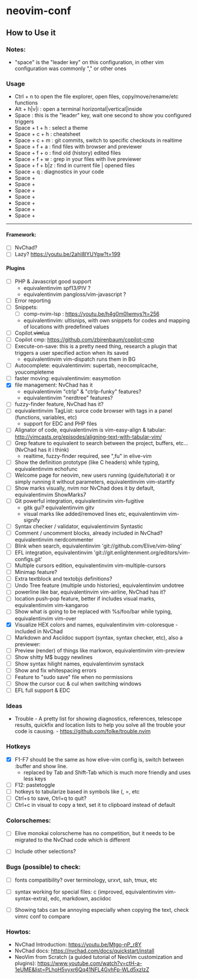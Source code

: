 # neovim-conf

## How to Use it
### Notes:
* "space" is the "leader key" on this configuration, in other vim configuration was commonly "," or other ones
 
### Usage
* Ctrl + n to open the file explorer, open files, copy/move/rename/etc functions
* Alt + h|v|i : open a terminal horizontal|vertical|inside
* Space : this is the "leader" key, wait one second to show you configured triggers
* Space + t + h : select a theme
* Space + c + h : cheatsheet
* Space + c + m : git commits, switch to specific checkouts in realtime
* Space + f + a : find files with browser and previewer
* Space + f + o : find old (history) edited files
* Space + f + w : grep in your files with live previewer
* Space + f + b|z : find in current file | opened files
* Space + q : diagnostics in your code
* Space + 
* Space + 
* Space + 
* Space + 
* Space + 
* Space + 
* Space + 


------



#### Framework:
- [ ] NvChad?
- [ ] Lazy? https://youtu.be/2ahI8lYUYgw?t=199

#### Plugins
- [ ] PHP & Javascript good support
    * equivalentinvim spf13/PIV ?
    * equivalentinvim pangloss/vim-javascript ?
- [ ] Error reporting
- [ ] Snippets:
   - [ ] comp-nvim-lsp : https://youtu.be/h4g0m0Iwmys?t=256
   - equivalentinvim: ultisnips, with own snippets for codes and mapping of locations with predefined values
- [ ] Copilot.~~vim~~lua
- [ ] Copilot cmp: https://github.com/zbirenbaum/copilot-cmp
- [ ] Execute-on-save: this is a pretty need thing, research a plugin that triggers a user specified action when its saved
    * equivalentinvim vim-dispatch runs them in BG
- [ ] Autocomplete: equivalentinvim: supertab, neocomplcache, youcompleteme
- [ ] faster moving: equivalentinvim: easymotion
- [X] file management: NvChad has it
    * equivalentinvim "ctrlp" & "ctrlp-funky" features?
    * equivalentinvim "nerdtree" features?
- [ ] fuzzy-finder feature, NvChad has it?
- [ ] equivalentinvim TagList: surce code browser with tags in a panel (functions, variables, etc)
    * support for EDC and PHP files
- [ ] Alignator of code, equivalentinvim is vim-easy-align & tabular: http://vimcasts.org/episodes/aligning-text-with-tabular-vim/
- [ ] Grep feature to equivalent to search between the project, buffers, etc... (NvChad has it i think)
    * realtime, fuzzy-finder required, see ",fu" in elive-vim
- [ ] Show the definition prototype (like C headers) while typing, equivalentinvim echofunc
- [ ] Welcome page for neovim, new users running (guide/tutorial) it or simply running it without parameters, equivalentinvim vim-startify
- [ ] Show marks visually, nvim nor NvChad does it by default, equivalentinvim ShowMarks7
- [ ] Git powerful integration, equivalentinvim vim-fugitive
    * gitk gui? equivalentinvim gitv
    * visual marks like added/removed lines etc, equivalentinvim vim-signify
- [ ] Syntax checker / validator, equivalentinvim Syntastic
- [ ] Comment / uncomment blocks, already included in NvChad? equivalentinvim nerdcommenter
- [ ] Blink when search, equivalentinvim 'git://github.com/Elive/vim-bling'
- [ ] EFL integration, equivalentinvim 'git://git.enlightenment.org/editors/vim-configs.git'
- [ ] Multiple cursors edition, equivalentinvim vim-multiple-cursors
- [ ] Minimap feature?
- [ ] Extra textblock and textobjs definitions?
- [ ] Undo Tree feature (multiple undo histories), equivalentinvim undotree
- [ ] powerline like bar, equivalentinvim vim-airline, NvChad has it?
- [ ] location push-pop feature, better if includes visual marks, equivalentinvim vim-kangaroo
- [ ] Show what is going to be replaced with %s/foo/bar while typing, equivalentinvim vim-over
- [X] Visualize HEX colors and names, equivalentinvim vim-coloresque - included in NvChad
- [ ] Markdown and Asciidoc support (syntax, syntax checker, etc), also a previewer:
- [ ] Preview (render) of things like markwon, equivalentinvim vim-preview
- [ ] Show shitty M$ buggy newlines
- [ ] Show syntax hilight names, equivalentinvim synstack
- [ ] Show and fix whitespacing errors
- [ ] Feature to "sudo save" file when no permissions
- [ ] Show the cursor cuc & cul when switching windows
- [ ] EFL full support & EDC

### Ideas
* Trouble - A pretty list for showing diagnostics, references, telescope results, quickfix and location lists to help you solve all the trouble your code is causing. - https://github.com/folke/trouble.nvim


### Hotkeys
- [X] F1-F7 should be the same as how elive-vim config is, switch between :buffer and show line.
    * replaced by Tab and Shift-Tab which is much more friendly and uses less keys
- [ ] F12: pastetoggle
- [ ] hotkeys to tabularize based in symbols like (, =, etc
- [ ] Ctrl+s to save, Ctrl+q to quit?
- [ ] Ctrl+c in visual to copy a text, set it to clipboard instead of default

### Colorschemes:
- [ ] Elive monokai colorscheme has no competition, but it needs to be migrated to the NvChad code which is different
- [ ] Include other selections?


### Bugs (possible) to check:
- [ ] fonts compatibility? over terminology, urxvt, ssh, tmux, etc
- [ ] syntax working for special files: c (improved, equivalentinvim vim-syntax-extra), edc, markdown, asciidoc
- [ ] Showing tabs can be annoying especially when copying the text, check vimrc conf to compare


### Howtos:

* NvChad Introduction: https://youtu.be/Mtgo-nP_r8Y
* NvChad docs: https://nvchad.com/docs/quickstart/install
* NeoVim from Scratch (a guided tutorial of NeoVim customization and plugins): https://www.youtube.com/watch?v=ctH-a-1eUME&list=PLhoH5vyxr6Qq41NFL4GvhFp-WLd5xzIzZ


